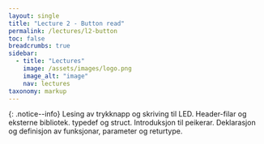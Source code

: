 ```yaml
---
layout: single
title: "Lecture 2 - Button read"
permalink: /lectures/l2-button
toc: false
breadcrumbs: true
sidebar:
  - title: "Lectures"
    image: /assets/images/logo.png
    image_alt: "image"
    nav: lectures
taxonomy: markup
---
```


{: .notice--info}
Lesing av trykknapp og skriving til LED. Header-filar og eksterne bibliotek. typedef og struct. Introduksjon til peikerar. Deklarasjon og definisjon av funksjonar, parameter og returtype.
